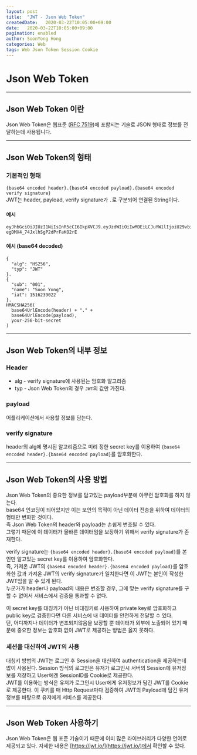 ```yaml
---
layout: post
title:  "JWT - Json Web Token"
createdDate:   2020-03-22T10:05:00+09:00
date:   2020-03-22T10:05:00+09:00
pagination: enabled
author: SoonYong Hong
categories: Web
tags: Web Json Token Session Cookie
---
```

# Json Web Token
---

## Json Web Token 이란

Json Web Token은 웹표준 ([RFC 7519](https://tools.ietf.org/html/rfc7519))에 포함되는 기술로 JSON 형태로 정보를 전달하는데 사용됩니다.

---

## Json Web Token의 형태

### 기본적인 형태

```{base64 encoded header}.{base64 encoded payload}.{base64 encoded verify signature}```     
JWT는 header, payload, verify signature가 ```.```로 구분되어 연결된 String이다.      

#### 예시

```
eyJhbGciOiJIUzI1NiIsInR5cCI6IkpXVCJ9.eyJzdWIiOiIwMDEiLCJuYW1lIjoiU29vbiBZb25nIiwiaWF0IjoxNTE2MjM5MDIyfQ.PBnQxnoLroVbIYI-egDMX4_74JxlhSgP2dPrFaKO2rE
```

#### 예시 (base64 decoded)
```
{
  "alg": "HS256",
  "typ": "JWT"
}.
{
  "sub": "001",
  "name": "Soon Yong",
  "iat": 1516239022
}.
HMACSHA256(
  base64UrlEncode(header) + "." +
  base64UrlEncode(payload),
  your-256-bit-secret
)
```

---

## Json Web Token의 내부 정보

### Header
* alg - verify signature에 사용된는 암호화 알고리즘
* typ - Json Web Token의 경우 ```JWT```의 값만 가진다.

### payload
어플리케이션에서 사용할 정보를 담는다.

### verify signature
header의 alg에 명시된 알고리즘으로 미리 정한 secret key를 이용하여 ```{base64 encoded header}.{base64 encoded payload}```를 암호화한다.

---

## Json Web Token의 사용 방법

Json Web Token의 중요한 정보를 담고있는 payload부분에 아무런 암호화를 하지 않는다.     
base64 인코딩이 되어있지만 이는 보안의 목적이 아닌 데이터 전송을 위하여 데이터의 형태만 변화한 것이다.     
즉 Json Web Token의 header와 payload는 손쉽게 변조될 수 있다.     
그렇기 때문에 이 데이터가 올바른 데이터임을 보장하기 위해서 verify signature가 존재한다.     

verify signature는 ```{base64 encoded header}.{base64 encoded payload}```를 본인만 알고있는 secret key를 이용하여 암호화한다.     
즉, 가져온 JWT의  ```{base64 encoded header}.{base64 encoded payload}```를 암호화한 값과 가져온 JWT의 verify signature가 일치한다면 이 JWT는 본인이 작성한 JWT임을 알 수 있게 된다.     
누군가가 header나 payload의 내용은 변조할 경우, 그에 맞는 verify signature를 구할 수 없어서 서비스에서 검증을 통과할 수 없다.     

이 secret key를 대칭키가 아닌 비대칭키로 사용하여 private key로 암호화하고 public key로 검증한다면 다른 서비스에 내 데이터를 안전하게 전달할 수 있다.     
단, 어디까지나 데이터가 변조되지않음을 보장할 뿐 데이터가 외부에 노출되어 있기 때문에 중요한 정보는 암호화 없이 JWT로 제공하는 방법은 옳지 못하다.

### 세션을 대신하여 JWT의 사용

대칭키 방법의 JWT는 로그인 후 Session을 대신하여 authentication을 제공하는데 많이 사용된다.
Session 방식의 로그인은 유저가 로그인시 서버의 Session에 유저정보를 저장하고 User에겐 SessionID를 Cookie로 제공한다.     
JWT를 이용하는 방식은 유저가 로그인시 User에게 유저정보가 담긴 JWT를 Cookie로 제공한다.
이 쿠키를 매 Http Request마다 검증하여 JWT의 Payload에 담긴 유저정보를 바탕으로 유저에게 서비스를 제공한다.
 
---

## Json Web Token 사용하기

Json Web Token은 웹 표준 기술이기 때문에 이미 많은 라이브러리가 다양한 언어로 제공되고 있다.
자세한 내용은 [https://jwt.io/](https://jwt.io/)에서 확인할 수 있다.